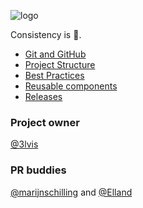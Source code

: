 ![logo](https://raw.githubusercontent.com/bakkenbaeck/iOS-playbook/master/assets/logo-v1.png)

Consistency is 👸.

* [Git and GitHub](/GIT_AND_GITHUB.md)
* [Project Structure](/PROJECT_STRUCTURE.md)
* [Best Practices](/BEST_PRACTICES.md)
* [Reusable components](/REUSABLE_COMPONENTS.md)
* [Releases](/RELEASES.md)

### Project owner 
[@3lvis](https://github.com/3lvis)  


### PR buddies
[@marijnschilling](https://github.com/marijnschilling) and [@Elland](https://github.com/Elland)
